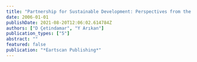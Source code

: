 ```yaml
---
title: "Partnership for Sustainable Development: Perspectives from the Asia-Pacific Region"
date: 2006-01-01
publishDate: 2021-08-20T12:06:02.614784Z
authors: ["D Çetindamar", "Y Arıkan"]
publication_types: ["5"]
abstract: ""
featured: false
publication: "*Eartscan Publishing*"
---
```


